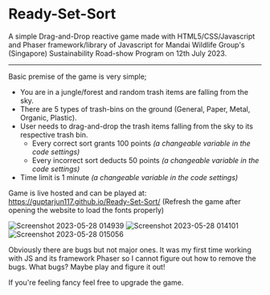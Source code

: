 # Ready-Set-Sort

A simple Drag-and-Drop reactive game made with HTML5/CSS/Javascript and Phaser framework/library of Javascript for Mandai Wildlife Group's (Singapore) Sustainability Road-show Program on 12th July 2023.

----

Basic premise of the game is very simple;
* You are in a jungle/forest and random trash items are falling from the sky.
* There are 5 types of trash-bins on the ground (General, Paper, Metal, Organic, Plastic).
* User needs to drag-and-drop the trash items falling from the sky to its respective trash bin.
  * Every correct sort grants 100 points _(a changeable variable in the code settings)_
  * Every incorrect sort deducts 50 points _(a changeable variable in the code settings)_
* Time limit is 1 minute _(a changeable variable in the code settings)_

Game is live hosted and can be played at: https://guptarjun117.github.io/Ready-Set-Sort/
(Refresh the game after opening the website to load the fonts properly)

![Screenshot 2023-05-28 014939](https://github.com/guptarjun117/Ready-Set-Sort/assets/105283893/867481fc-a4a3-479c-8360-3d548964edfd)
![Screenshot 2023-05-28 014101](https://github.com/guptarjun117/Ready-Set-Sort/assets/105283893/372b4482-92a7-4cb2-b066-1fd50243de91)
![Screenshot 2023-05-28 015056](https://github.com/guptarjun117/Ready-Set-Sort/assets/105283893/23cb6243-3c22-44d4-8dbd-8f15fb9c0a2a)

Obviously there are bugs but not major ones. It was my first time working with JS and its framework Phaser so I cannot figure out how to remove the bugs. What bugs? Maybe play and figure it out!

If you're feeling fancy feel free to upgrade the game.

